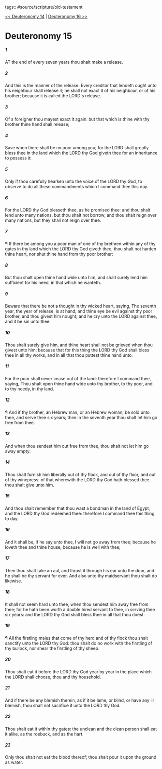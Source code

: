 tags:: #source/scripture/old-testament

[<< Deuteronomy 14](source/scripture/old-testament/05_Deuteronomy/Deuteronomy_14.md) | [Deuteronomy 16 >>](source/scripture/old-testament/05_Deuteronomy/Deuteronomy_16.md)

# Deuteronomy 15

##### 1

AT the end of every seven years thou shalt make a release.

##### 2

And this is the manner of the release: Every creditor that lendeth ought unto his neighbour shall release it; he shall not exact it of his neighbour, or of his brother; because it is called the LORD's release.

##### 3

Of a foreigner thou mayest exact it again: but that which is thine with thy brother thine hand shall release;

##### 4

Save when there shall be no poor among you; for the LORD shall greatly bless thee in the land which the LORD thy God giveth thee for an inheritance to possess it:

##### 5

Only if thou carefully hearken unto the voice of the LORD thy God, to observe to do all these commandments which I command thee this day.

##### 6

For the LORD thy God blesseth thee, as he promised thee: and thou shalt lend unto many nations, but thou shalt not borrow; and thou shalt reign over many nations, but they shall not reign over thee.

##### 7

¶ If there be among you a poor man of one of thy brethren within any of thy gates in thy land which the LORD thy God giveth thee, thou shalt not harden thine heart, nor shut thine hand from thy poor brother:

##### 8

But thou shalt open thine hand wide unto him, and shalt surely lend him sufficient for his need, in that which he wanteth.

##### 9

Beware that there be not a thought in thy wicked heart, saying, The seventh year, the year of release, is at hand; and thine eye be evil against thy poor brother, and thou givest him nought; and he cry unto the LORD against thee, and it be sin unto thee.

##### 10

Thou shalt surely give him, and thine heart shall not be grieved when thou givest unto him: because that for this thing the LORD thy God shall bless thee in all thy works, and in all that thou puttest thine hand unto.

##### 11

For the poor shall never cease out of the land: therefore I command thee, saying, Thou shalt open thine hand wide unto thy brother, to thy poor, and to thy needy, in thy land.

##### 12

¶ And if thy brother, an Hebrew man, or an Hebrew woman, be sold unto thee, and serve thee six years; then in the seventh year thou shalt let him go free from thee.

##### 13

And when thou sendest him out free from thee, thou shalt not let him go away empty:

##### 14

Thou shalt furnish him liberally out of thy flock, and out of thy floor, and out of thy winepress: of that wherewith the LORD thy God hath blessed thee thou shalt give unto him.

##### 15

And thou shalt remember that thou wast a bondman in the land of Egypt, and the LORD thy God redeemed thee: therefore I command thee this thing to day.

##### 16

And it shall be, if he say unto thee, I will not go away from thee; because he loveth thee and thine house, because he is well with thee;

##### 17

Then thou shalt take an aul, and thrust it through his ear unto the door, and he shall be thy servant for ever. And also unto thy maidservant thou shalt do likewise.

##### 18

It shall not seem hard unto thee, when thou sendest him away free from thee; for he hath been worth a double hired servant to thee, in serving thee six years: and the LORD thy God shall bless thee in all that thou doest.

##### 19

¶ All the firstling males that come of thy herd and of thy flock thou shalt sanctify unto the LORD thy God: thou shalt do no work with the firstling of thy bullock, nor shear the firstling of thy sheep.

##### 20

Thou shalt eat it before the LORD thy God year by year in the place which the LORD shall choose, thou and thy household.

##### 21

And if there be any blemish therein, as if it be lame, or blind, or have any ill blemish, thou shalt not sacrifice it unto the LORD thy God.

##### 22

Thou shalt eat it within thy gates: the unclean and the clean person shall eat it alike, as the roebuck, and as the hart.

##### 23

Only thou shalt not eat the blood thereof; thou shalt pour it upon the ground as water.
